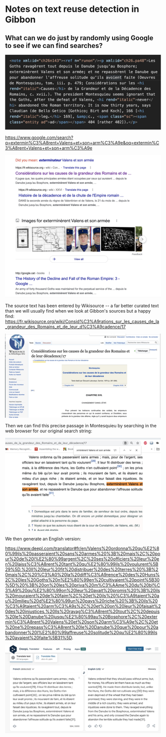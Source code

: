 # Notes on text reuse detection in Gibbon

## What can we do just by randomly using Google to see if we can find searches?

![figmont](fig-montesqnote.jpg)

https://www.google.com/search?q=extermin%C3%A8rent+Valens+et+son+arm%C3%A9e&oq=extermin%C3%A8rent+Valens+et+son+arm%C3%A9e

![figres](fig-montres.jpg)

The source text has been entered by Wikisource -- a far better curated text than we will usually find when we look at Gibbon's sources but a happy find: https://fr.wikisource.org/wiki/Consid%C3%A9rations_sur_les_causes_de_la_grandeur_des_Romains_et_de_leur_d%C3%A9cadence/17 

![figmont1](fig-montsrc1.jpg)

Then we can find this precise passage in Montesquieu by searching in the web browser for our original search string:

![figsrc](fig-montsrc.jpg)

We then generate an English version:

https://www.deepl.com/translator#fr/en/Valens%20ordonna%20qu%E2%80%99ils%20passeraient%20sans%20armes%20%3B%20mais%2C%20pour%20de%20l%E2%80%99argent%2C%20ses%20officiers%20leur%20en%20laiss%C3%A8rent%20tant%20qu%E2%80%99ils%20voulurent%5B29%5D.%20Il%20leur%20fit%20distribuer%20des%20terres%20%3B%20mais%2C%20%C3%A0%20la%20diff%C3%A9rence%20des%20Huns%2C%20les%20Goths%20n%E2%80%99en%20cultivaient%20point%5B30%5D%20%3B%20on%20les%20priva%20m%C3%AAme%20du%20bl%C3%A9%20qu%E2%80%99on%20leur%20avait%20promis%20%3B%20ils%20mouraient%20de%20faim%2C%20et%20ils%20%C3%A9taient%20au%20milieu%20d%E2%80%99un%20pays%20riche%20%3B%20ils%20%C3%A9taient%20arm%C3%A9s%2C%20et%20on%20leur%20faisait%20des%20injustices.%20Ils%20ravag%C3%A8rent%20tout%2C%20depuis%20le%20Danube%20jusqu%E2%80%99au%20Bosphore%2C%20extermin%C3%A8rent%20Valens%20et%20son%20arm%C3%A9e%2C%20et%20ne%20repass%C3%A8rent%20le%20Danube%20que%20pour%20abandonner%20l%E2%80%99affreuse%20solitude%20qu%E2%80%99ils%20avaient%20faite%5B31%5D.

![figeng](fig-monteng.jpg)